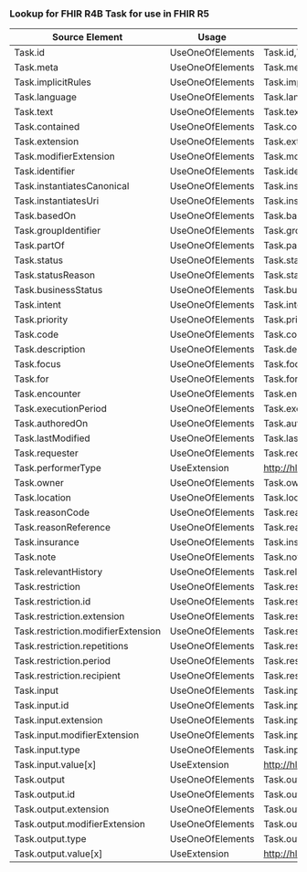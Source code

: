 ### Lookup for FHIR R4B Task for use in FHIR R5

| Source Element | Usage | Target |
| -------------- | ----- | ------ |
| Task.id | UseOneOfElements | Task.id,Task.id,Task.id,Task.id |
| Task.meta | UseOneOfElements | Task.meta,Task.meta,Task.meta,Task.meta |
| Task.implicitRules | UseOneOfElements | Task.implicitRules,Task.implicitRules,Task.implicitRules,Task.implicitRules |
| Task.language | UseOneOfElements | Task.language,Task.language,Task.language,Task.language |
| Task.text | UseOneOfElements | Task.text,Task.text,Task.text,Task.text |
| Task.contained | UseOneOfElements | Task.contained,Task.contained,Task.contained,Task.contained |
| Task.extension | UseOneOfElements | Task.extension,Task.extension,Task.extension,Task.extension |
| Task.modifierExtension | UseOneOfElements | Task.modifierExtension,Task.modifierExtension,Task.modifierExtension,Task.modifierExtension |
| Task.identifier | UseOneOfElements | Task.identifier,Task.identifier,Task.identifier,Task.identifier |
| Task.instantiatesCanonical | UseOneOfElements | Task.instantiatesCanonical,Task.instantiatesCanonical,Task.instantiatesCanonical,Task.instantiatesCanonical |
| Task.instantiatesUri | UseOneOfElements | Task.instantiatesUri,Task.instantiatesUri,Task.instantiatesUri,Task.instantiatesUri |
| Task.basedOn | UseOneOfElements | Task.basedOn,Task.basedOn,Task.basedOn,Task.basedOn |
| Task.groupIdentifier | UseOneOfElements | Task.groupIdentifier,Task.groupIdentifier,Task.groupIdentifier,Task.groupIdentifier |
| Task.partOf | UseOneOfElements | Task.partOf,Task.partOf,Task.partOf,Task.partOf |
| Task.status | UseOneOfElements | Task.status,Task.status,Task.status,Task.status |
| Task.statusReason | UseOneOfElements | Task.statusReason,Task.statusReason,Task.statusReason,Task.statusReason |
| Task.businessStatus | UseOneOfElements | Task.businessStatus,Task.businessStatus,Task.businessStatus,Task.businessStatus |
| Task.intent | UseOneOfElements | Task.intent,Task.intent,Task.intent,Task.intent |
| Task.priority | UseOneOfElements | Task.priority,Task.priority,Task.priority,Task.priority |
| Task.code | UseOneOfElements | Task.code,Task.code,Task.code,Task.code |
| Task.description | UseOneOfElements | Task.description,Task.description,Task.description,Task.description |
| Task.focus | UseOneOfElements | Task.focus,Task.focus,Task.focus,Task.focus |
| Task.for | UseOneOfElements | Task.for,Task.for,Task.for,Task.for |
| Task.encounter | UseOneOfElements | Task.encounter,Task.encounter,Task.encounter,Task.encounter |
| Task.executionPeriod | UseOneOfElements | Task.executionPeriod,Task.executionPeriod,Task.executionPeriod,Task.executionPeriod |
| Task.authoredOn | UseOneOfElements | Task.authoredOn,Task.authoredOn,Task.authoredOn,Task.authoredOn |
| Task.lastModified | UseOneOfElements | Task.lastModified,Task.lastModified,Task.lastModified,Task.lastModified |
| Task.requester | UseOneOfElements | Task.requester,Task.requester,Task.requester,Task.requester,Task.requester,Task.requester,Task.requester |
| Task.performerType | UseExtension | http://hl7.org/fhir/4.3/StructureDefinition/extension-Task.performerType |
| Task.owner | UseOneOfElements | Task.owner,Task.owner,Task.owner,Task.owner |
| Task.location | UseOneOfElements | Task.location,Task.location,Task.location,Task.location |
| Task.reasonCode | UseOneOfElements | Task.reason,Task.reason,Task.reason,Task.reason |
| Task.reasonReference | UseOneOfElements | Task.reason,Task.reason,Task.reason,Task.reason |
| Task.insurance | UseOneOfElements | Task.insurance,Task.insurance,Task.insurance,Task.insurance |
| Task.note | UseOneOfElements | Task.note,Task.note,Task.note,Task.note |
| Task.relevantHistory | UseOneOfElements | Task.relevantHistory,Task.relevantHistory,Task.relevantHistory,Task.relevantHistory |
| Task.restriction | UseOneOfElements | Task.restriction,Task.restriction,Task.restriction,Task.restriction |
| Task.restriction.id | UseOneOfElements | Task.restriction.id,Task.restriction.id,Task.restriction.id,Task.restriction.id |
| Task.restriction.extension | UseOneOfElements | Task.restriction.extension,Task.restriction.extension,Task.restriction.extension,Task.restriction.extension |
| Task.restriction.modifierExtension | UseOneOfElements | Task.restriction.modifierExtension,Task.restriction.modifierExtension,Task.restriction.modifierExtension,Task.restriction.modifierExtension |
| Task.restriction.repetitions | UseOneOfElements | Task.restriction.repetitions,Task.restriction.repetitions,Task.restriction.repetitions,Task.restriction.repetitions |
| Task.restriction.period | UseOneOfElements | Task.restriction.period,Task.restriction.period,Task.restriction.period,Task.restriction.period |
| Task.restriction.recipient | UseOneOfElements | Task.restriction.recipient,Task.restriction.recipient,Task.restriction.recipient,Task.restriction.recipient |
| Task.input | UseOneOfElements | Task.input,Task.input,Task.input,Task.input |
| Task.input.id | UseOneOfElements | Task.input.id,Task.input.id,Task.input.id,Task.input.id |
| Task.input.extension | UseOneOfElements | Task.input.extension,Task.input.extension,Task.input.extension,Task.input.extension |
| Task.input.modifierExtension | UseOneOfElements | Task.input.modifierExtension,Task.input.modifierExtension,Task.input.modifierExtension,Task.input.modifierExtension |
| Task.input.type | UseOneOfElements | Task.input.type,Task.input.type,Task.input.type,Task.input.type |
| Task.input.value[x] | UseExtension | http://hl7.org/fhir/4.3/StructureDefinition/extension-Task.input.value |
| Task.output | UseOneOfElements | Task.output,Task.output,Task.output,Task.output |
| Task.output.id | UseOneOfElements | Task.output.id,Task.output.id,Task.output.id,Task.output.id |
| Task.output.extension | UseOneOfElements | Task.output.extension,Task.output.extension,Task.output.extension,Task.output.extension |
| Task.output.modifierExtension | UseOneOfElements | Task.output.modifierExtension,Task.output.modifierExtension,Task.output.modifierExtension,Task.output.modifierExtension |
| Task.output.type | UseOneOfElements | Task.output.type,Task.output.type,Task.output.type,Task.output.type |
| Task.output.value[x] | UseExtension | http://hl7.org/fhir/4.3/StructureDefinition/extension-Task.output.value |
